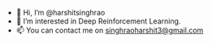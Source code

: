 - 👋 Hi, I’m @harshitsinghrao
- 👀 I’m interested in Deep Reinforcement Learning.
- 📫 You can contact me on singhraoharshit3@gmail.com

<!---
kabronwade/kabronwade is a ✨ special ✨ repository because its `README.md` (this file) appears on your GitHub profile.
You can click the Preview link to take a look at your changes.
--->
